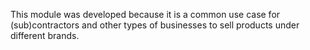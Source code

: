 This module was developed because it is a common use case for (sub)contractors and other types of businesses to sell products under different brands.
